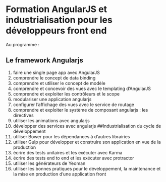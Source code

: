 # Formation AngularJS et industrialisation pour les développeurs front end
Au programme :
## Le framework Angularjs
1. faire une single page app avec AngularJS
1. comprendre le concept de data binding
1. comprendre et utiliser le concept de modèle
1. comprendre et concevoir des vues avec le templating d’AngularJS
1. comprendre et exploiter les contrôleurs et le scope
1. modulariser une application angularjs
1. configurer l’affichage des vues avec le service de routage
1. comprendre et exploiter le système de composant angularjs : les directives
1. utiliser les animations avec angularjs
1. développer des services avec angularjs
##Industrialisation du cycle de développement
1. utiliser Bower pour les dépendances à d’autres librairies
1. utiliser Gulp pour développer et construire son application en vue de la production
1. écrire des tests unitaires et les exécuter avec Karma
1. écrire des tests end to end et les exécuter avec protractor
1. utiliser les générateurs de Yeoman
1. utiliser les bonnes pratiques pour le développement, la maintenance et la mise en production d’une application front